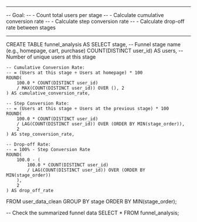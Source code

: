 

-- ---------------------------------------------------------------
-- Goal:
--  - Count total users per stage
--  - Calculate cumulative conversion rate
--  - Calculate step conversion rate
--  - Calculate drop-off rate between stages

---------------------------------------------------------------



CREATE TABLE funnel_analysis AS
SELECT
    stage,                                             -- Funnel stage name (e.g., homepage, cart, purchase)
    COUNT(DISTINCT user_id) AS users,                  -- Number of unique users at this stage

    -- Cumulative Conversion Rate:
    -- = (Users at this stage ÷ Users at homepage) * 100
    ROUND(
        100.0 * COUNT(DISTINCT user_id) 
        / MAX(COUNT(DISTINCT user_id)) OVER (), 2
    ) AS cumulative_conversion_rate,

    -- Step Conversion Rate:
    -- = (Users at this stage ÷ Users at the previous stage) * 100
    ROUND(
        100.0 * COUNT(DISTINCT user_id)
        / LAG(COUNT(DISTINCT user_id)) OVER (ORDER BY MIN(stage_order)),
        2
    ) AS step_conversion_rate,

    -- Drop-off Rate:
    -- = 100% - Step Conversion Rate
    ROUND(
        100.0 - (
            100.0 * COUNT(DISTINCT user_id)
            / LAG(COUNT(DISTINCT user_id)) OVER (ORDER BY MIN(stage_order))
        ),
        2
    ) AS drop_off_rate

FROM user_data_clean
GROUP BY stage
ORDER BY MIN(stage_order);


-- Check the summarized funnel data
SELECT * FROM funnel_analysis;




